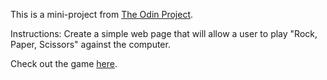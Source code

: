 This is a mini-project from [The Odin Project](https://www.theodinproject.com/home).

Instructions: Create a simple web page that will allow a user to play "Rock, Paper, Scissors" against the computer.

Check out the game [here](https://gabe-ng.github.io/rock-paper-scissors/).
